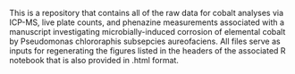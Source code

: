 This is a repository that contains all of the raw data for cobalt analyses via ICP-MS, live plate counts, and phenazine measurements associated with a manuscript investigating microbially-induced corrosion of elemental cobalt by Pseudomonas chlororaphis subsepcies aureofaciens.
All files serve as inputs for regenerating the figures listed in the headers of the associated R notebook that is also provided in .html format.
